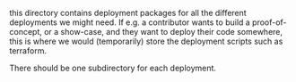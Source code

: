 this directory contains deployment packages for all the different deployments we might need. If e.g. a contributor wants to build a proof-of-concept, or a show-case, and they want to deploy 
their code somewhere, this is where we would (temporarily) store the deployment scripts such as terraform.

There should be one subdirectory for each deployment.
